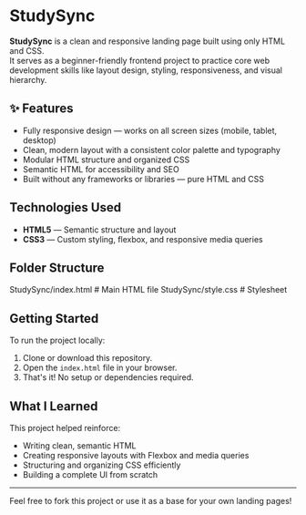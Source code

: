 # StudySync

**StudySync** is a clean and responsive landing page built using only HTML and CSS.  
It serves as a beginner-friendly frontend project to practice core web development skills like layout design, styling, responsiveness, and visual hierarchy.

## ✨ Features

-  Fully responsive design — works on all screen sizes (mobile, tablet, desktop)
-  Clean, modern layout with a consistent color palette and typography
-  Modular HTML structure and organized CSS
-  Semantic HTML for accessibility and SEO
-  Built without any frameworks or libraries — pure HTML and CSS

##  Technologies Used

- **HTML5** — Semantic structure and layout
- **CSS3** — Custom styling, flexbox, and responsive media queries

##  Folder Structure
StudySync/index.html # Main HTML file
StudySync/style.css # Stylesheet


##  Getting Started

To run the project locally:

1. Clone or download this repository.
2. Open the `index.html` file in your browser.
3. That's it! No setup or dependencies required.

##  What I Learned

This project helped reinforce:

- Writing clean, semantic HTML
- Creating responsive layouts with Flexbox and media queries
- Structuring and organizing CSS efficiently
- Building a complete UI from scratch

---

Feel free to fork this project or use it as a base for your own landing pages!
